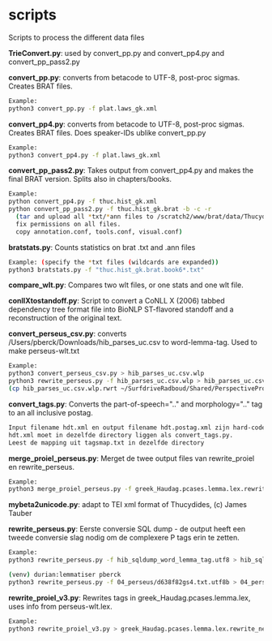 # scripts
Scripts to process the different data files

**TrieConvert.py**:  used by convert_pp.py and convert_pp4.py and convert_pp_pass2.py

**convert_pp.py**: converts from betacode to UTF-8, post-proc sigmas. Creates BRAT files.

```bash
Example:
python3 convert_pp.py -f plat.laws_gk.xml
```

**convert_pp4.py**: converts from betacode to UTF-8, post-proc sigmas. Creates BRAT files. Does speaker-IDs ublike convert_pp.py

```bash
Example:
python3 convert_pp4.py -f plat.laws_gk.xml
```

**convert_pp_pass2.py**: Takes output from convert_pp4.py and makes the final BRAT version. Splits also in chapters/books.

```bash
Example:
python convert_pp4.py -f thuc.hist_gk.xml
python convert_pp_pass2.py -f thuc.hist_gk.brat -b -c -r
  (tar and upload all *txt/*ann files to /scratch2/www/brat/data/ThucydidesP
  fix permissions on all files.
  copy annotation.conf, tools.conf, visual.conf)
```

**bratstats.py**: Counts statistics on brat .txt and .ann files

```bash
Example: (specify the *txt files (wildcards are expanded))
python3 bratstats.py -f "thuc.hist_gk.brat.book6*.txt"
```

**compare_wlt.py**: Compares two wlt files, or one stats and one wlt file.

**conllXtostandoff.py**:  Script to convert a CoNLL X (2006) tabbed dependency tree format file into BioNLP ST-flavored standoff and a reconstruction of the original text.

**convert_perseus_csv.py**: converts /Users/pberck/Downloads/hib_parses_uc.csv to word-lemma-tag. Used to make perseus-wlt.txt

```bash
Example:
python3 convert_perseus_csv.py > hib_parses_uc.csv.wlp
python3 rewrite_perseus.py -f hib_parses_uc.csv.wlp > hib_parses_uc.csv.wlp.rwrt
(cp hib_parses_uc.csv.wlp.rwrt ~/SurfdriveRadboud/Shared/PerspectiveProject/GreekPerspectives/Software/Lemmatizer/Scripts/perseus-wlt.txt)
```

**convert_tags.py**: Converts the part-of-speech=".." and  morphology=".." tag to an all inclusive postag. 

```bash
Input filename hdt.xml en output filename hdt.postag.xml zijn hard-coded. 
hdt.xml moet in dezelfde directory liggen als convert_tags.py. 
Leest de mapping uit tagsmap.txt in dezelfde directory
```
 
**merge_proiel_perseus.py**:  Merget de twee output files van rewrite_proiel en rewrite_perseus.

```bash
Example:
python3 merge_proiel_perseus.py -f greek_Haudag.pcases.lemma.lex.rewrite -F perseus-wlt.txt > proiel_v2_perseus_merged.txt
```

**mybeta2unicode.py**: adapt to TEI xml format of Thucydides, (c) James Tauber

**rewrite_perseus.py**: Eerste conversie SQL dump - de output heeft een tweede conversie slag nodig om de complexere P tags erin te zetten.

```bash
Example:
python3 rewrite_perseus.py -f hib_sqldump_word_lemma_tag.utf8 > hib_sql.out.txt

(venv) durian:lemmatiser pberck
python3 rewrite_perseus.py -f 04_perseus/d638f82gs4.txt.utf8b > 04_perseus/d638f82gs4.txt.utf8b.rwrt
```

**rewrite_proiel_v3.py**: Rewrites tags in greek_Haudag.pcases.lemma.lex, uses info from perseus-wlt.lex.

```bash
Example:
python3 rewrite_proiel_v3.py > greek_Haudag.pcases.lemma.lex.rewrite_new
```
